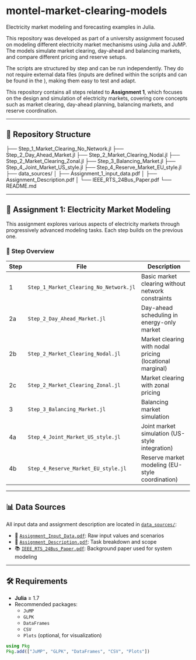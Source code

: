 # montel-market-clearing-models

Electricity market modeling and forecasting examples in Julia.

This repository was developed as part of a university assignment focused on modeling different electricity market mechanisms using Julia and JuMP. The models simulate market clearing, day-ahead and balancing markets, and compare different pricing and reserve setups.

The scripts are structured by step and can be run independently. They do not require external data files (inputs are defined within the scripts and can be found in the ), making them easy to test and adapt.

This repository contains all steps related to **Assignment 1**, which focuses on the design and simulation of electricity markets, covering core concepts such as market clearing, day-ahead planning, balancing markets, and reserve coordination.

---

## 📂 Repository Structure

├── Step_1_Market_Clearing_No_Network.jl
├── Step_2_Day_Ahead_Market.jl
├── Step_2_Market_Clearing_Nodal.jl
├── Step_2_Market_Clearing_Zonal.jl
├── Step_3_Balancing_Market.jl
├── Step_4_Joint_Market_US_style.jl
├── Step_4_Reserve_Market_EU_style.jl
├── data_sources/
│ ├── Assignment_1_input_data.pdf
│ ├── Assignment_Description.pdf
│ └── IEEE_RTS_24Bus_Paper.pdf
└── README.md


---

## 📌 Assignment 1: Electricity Market Modeling

This assignment explores various aspects of electricity markets through progressively advanced modeling tasks. Each step builds on the previous one.

### 📄 Step Overview

| Step | File                                 | Description                                                  |
|------|--------------------------------------|--------------------------------------------------------------|
| 1    | `Step_1_Market_Clearing_No_Network.jl` | Basic market clearing without network constraints             |
| 2a   | `Step_2_Day_Ahead_Market.jl`         | Day-ahead scheduling in energy-only market                   |
| 2b   | `Step_2_Market_Clearing_Nodal.jl`    | Market clearing with nodal pricing (locational marginal)     |
| 2c   | `Step_2_Market_Clearing_Zonal.jl`    | Market clearing with zonal pricing                           |
| 3    | `Step_3_Balancing_Market.jl`         | Balancing market simulation                                  |
| 4a   | `Step_4_Joint_Market_US_style.jl`    | Joint market simulation (US-style integration)               |
| 4b   | `Step_4_Reserve_Market_EU_style.jl`  | Reserve market modeling (EU-style coordination)              |

---

## 📊 Data Sources

All input data and assignment description are located in [`data_sources/`](./data_sources):

- 📄 [`Assignment_Input_Data.pdf`](./data_sources/Assignment_Input_Data.pdf): Raw input values and scenarios  
- 📝 [`Assignment_Description.pdf`](./data_sources/Assignment_Description.pdf): Task breakdown and scope  
- 📚 [`IEEE_RTS_24Bus_Paper.pdf`](./data_sources/IEEE_RTS_24Bus_Paper.pdf): Background paper used for system modeling

---

## 🛠 Requirements

- **Julia** ≥ 1.7
- Recommended packages:
  - `JuMP`
  - `GLPK`
  - `DataFrames`
  - `CSV`
  - `Plots` (optional, for visualization)

```julia
using Pkg
Pkg.add(["JuMP", "GLPK", "DataFrames", "CSV", "Plots"])




